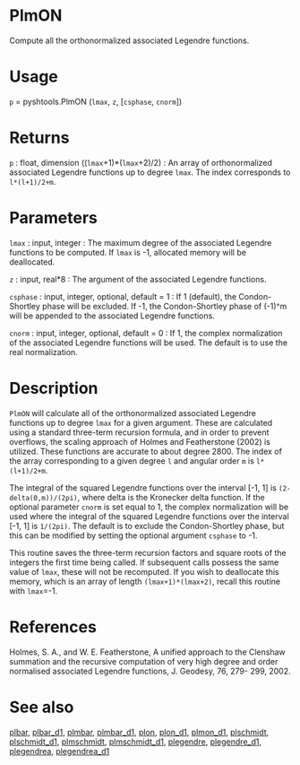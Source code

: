 # PlmON

Compute all the orthonormalized associated Legendre functions.

# Usage

`p` = pyshtools.PlmON (`lmax`, `z`, [`csphase`, `cnorm`])

# Returns

`p` : float, dimension ((`lmax`+1)\*(`lmax`+2)/2)
:   An array of orthonormalized associated Legendre functions up to degree `lmax`. The index corresponds to `l*(l+1)/2+m`.

# Parameters
	
`lmax` : input, integer
:   The maximum degree of the associated Legendre functions to be computed. If `lmax` is -1, allocated memory will be deallocated.

`z` : input, real\*8
:   The argument of the associated Legendre functions.

`csphase` : input, integer, optional, default = 1
:   If 1 (default), the Condon-Shortley phase will be excluded. If -1, the Condon-Shortley phase of (-1)^m will be appended to the associated Legendre functions.

`cnorm` : input, integer, optional, default = 0
:   If 1, the complex normalization of the associated Legendre functions will be used. The default is to use the real normalization.

# Description

`PlmON` will calculate all of the orthonormalized associated Legendre functions up to degree `lmax` for a given argument. These are calculated using a standard three-term recursion formula, and in order to prevent overflows, the scaling approach of Holmes and Featherstone (2002) is utilized. These functions are accurate to about degree 2800. The index of the array corresponding to a given degree `l` and angular order `m` is `l*(l+1)/2+m`. 

The integral of the squared Legendre functions over the interval [-1, 1] is `(2-delta(0,m))/(2pi)`, where delta is the Kronecker delta function. If the optional parameter `cnorm` is set equal to 1, the complex normalization will be used where the integral of the squared Legendre functions over the interval [-1, 1] is `1/(2pi)`. The default is to exclude the Condon-Shortley phase, but this can be modified by setting the optional argument `csphase` to -1.

This routine saves the three-term recursion factors and square roots of the integers the first time being called. If subsequent calls possess the same value of `lmax`, these will not be recomputed. If you wish to deallocate this memory, which is an array of length `(lmax+1)*(lmax+2)`, recall this routine with `lmax`=-1.

# References

Holmes, S. A., and W. E. Featherstone, A unified approach to the Clenshaw
summation and the recursive computation of very high degree and
order normalised associated Legendre functions, J. Geodesy, 76, 279-
299, 2002.

# See also

[plbar](pyplbar.html), [plbar_d1](pyplbar_d1.html), [plmbar](pyplmbar.html), [plmbar_d1](pyplmbar_d1.html), [plon](pyplon.html), [plon_d1](pyplon_d1.html), [plmon_d1](pyplmon_d1.html), [plschmidt](pyplschmidt.html), [plschmidt_d1](pyplschmidt_d1.html), [plmschmidt](pyplmschmidt.html), [plmschmidt_d1](pyplmschmidt_d1.html), [plegendre](pyplegendre.html), [plegendre_d1](pyplegendre_d1.html), [plegendrea](pyplegendrea.html), [plegendrea_d1](pyplegendrea_d1.html)
